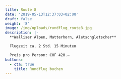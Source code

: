 ```yaml
---
title: Route 8
date: '2019-05-13T12:37:03+02:00'
draft: false
weight: '8'
image: /img/uploads/rundflug_route8.jpg
description: |-
  **Walliser Alpen, Matterhorn, Aletschgletscher**

  Flugzeit ca. 2 Std. 15 Minuten

  Preis pro Person: CHF 420.–
buttons:
  - cta: true
    title: Rundflug buchen
---
```


